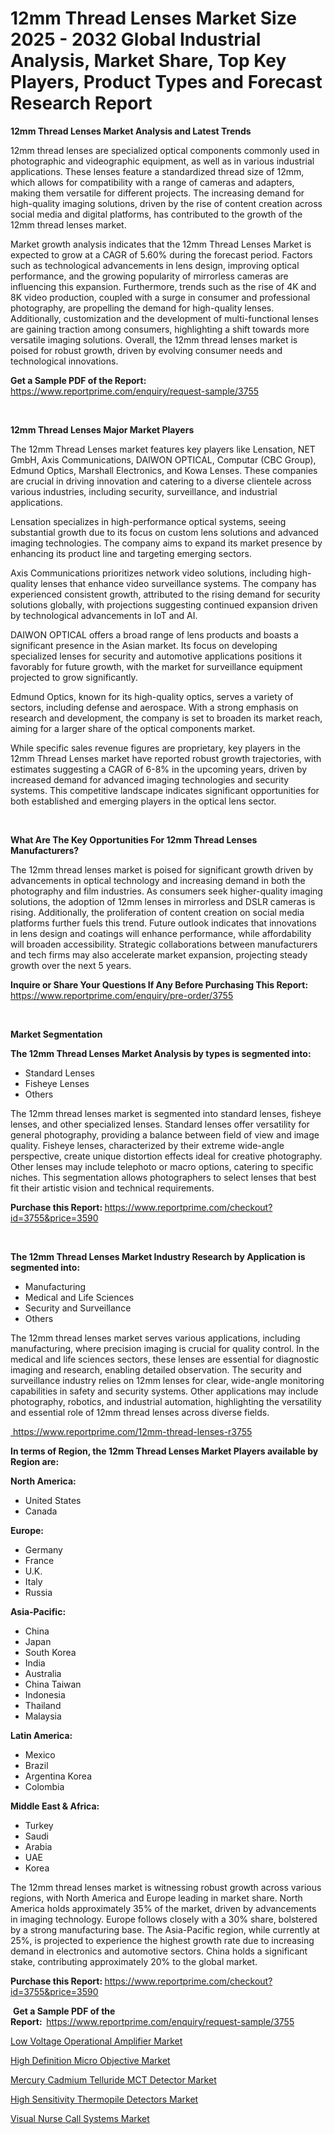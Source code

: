 <p><h1>12mm Thread Lenses Market Size 2025 - 2032 Global Industrial Analysis, Market Share, Top Key Players, Product Types and Forecast Research Report</h1></p><p><strong>12mm Thread Lenses Market Analysis and Latest Trends</strong></p>
<p><p>12mm thread lenses are specialized optical components commonly used in photographic and videographic equipment, as well as in various industrial applications. These lenses feature a standardized thread size of 12mm, which allows for compatibility with a range of cameras and adapters, making them versatile for different projects. The increasing demand for high-quality imaging solutions, driven by the rise of content creation across social media and digital platforms, has contributed to the growth of the 12mm thread lenses market.</p><p>Market growth analysis indicates that the 12mm Thread Lenses Market is expected to grow at a CAGR of 5.60% during the forecast period. Factors such as technological advancements in lens design, improving optical performance, and the growing popularity of mirrorless cameras are influencing this expansion. Furthermore, trends such as the rise of 4K and 8K video production, coupled with a surge in consumer and professional photography, are propelling the demand for high-quality lenses. Additionally, customization and the development of multi-functional lenses are gaining traction among consumers, highlighting a shift towards more versatile imaging solutions. Overall, the 12mm thread lenses market is poised for robust growth, driven by evolving consumer needs and technological innovations.</p></p>
<p><strong>Get a Sample PDF of the Report:&nbsp;</strong> <a href="https://www.reportprime.com/enquiry/request-sample/3755?utm_campaign=2137&utm_medium=2&utm_source=Github&utm_content=ia&utm_term=18032025&utm_id=12mm-thread-lenses">https://www.reportprime.com/enquiry/request-sample/3755</a></p>
<p>&nbsp;</p>
<p><strong>12mm Thread Lenses Major Market Players</strong></p>
<p><p>The 12mm Thread Lenses market features key players like Lensation, NET GmbH, Axis Communications, DAIWON OPTICAL, Computar (CBC Group), Edmund Optics, Marshall Electronics, and Kowa Lenses. These companies are crucial in driving innovation and catering to a diverse clientele across various industries, including security, surveillance, and industrial applications.</p><p>Lensation specializes in high-performance optical systems, seeing substantial growth due to its focus on custom lens solutions and advanced imaging technologies. The company aims to expand its market presence by enhancing its product line and targeting emerging sectors. </p><p>Axis Communications prioritizes network video solutions, including high-quality lenses that enhance video surveillance systems. The company has experienced consistent growth, attributed to the rising demand for security solutions globally, with projections suggesting continued expansion driven by technological advancements in IoT and AI.</p><p>DAIWON OPTICAL offers a broad range of lens products and boasts a significant presence in the Asian market. Its focus on developing specialized lenses for security and automotive applications positions it favorably for future growth, with the market for surveillance equipment projected to grow significantly.</p><p>Edmund Optics, known for its high-quality optics, serves a variety of sectors, including defense and aerospace. With a strong emphasis on research and development, the company is set to broaden its market reach, aiming for a larger share of the optical components market.</p><p>While specific sales revenue figures are proprietary, key players in the 12mm Thread Lenses market have reported robust growth trajectories, with estimates suggesting a CAGR of 6-8% in the upcoming years, driven by increased demand for advanced imaging technologies and security systems. This competitive landscape indicates significant opportunities for both established and emerging players in the optical lens sector.</p></p>
<p>&nbsp;</p>
<p><strong>What Are The Key Opportunities For 12mm Thread Lenses Manufacturers?</strong></p>
<p><p>The 12mm thread lenses market is poised for significant growth driven by advancements in optical technology and increasing demand in both the photography and film industries. As consumers seek higher-quality imaging solutions, the adoption of 12mm lenses in mirrorless and DSLR cameras is rising. Additionally, the proliferation of content creation on social media platforms further fuels this trend. Future outlook indicates that innovations in lens design and coatings will enhance performance, while affordability will broaden accessibility. Strategic collaborations between manufacturers and tech firms may also accelerate market expansion, projecting steady growth over the next 5 years.</p></p>
<p><strong>Inquire or Share Your Questions If Any Before Purchasing This Report:</strong> <a href="https://www.reportprime.com/enquiry/pre-order/3755?utm_campaign=2137&utm_medium=2&utm_source=Github&utm_content=ia&utm_term=18032025&utm_id=12mm-thread-lenses">https://www.reportprime.com/enquiry/pre-order/3755</a></p>
<p>&nbsp;</p>
<p><strong>Market Segmentation</strong></p>
<p><strong>The 12mm Thread Lenses Market Analysis by types is segmented into:</strong></p>
<p><ul><li>Standard Lenses</li><li>Fisheye Lenses</li><li>Others</li></ul></p>
<p><p>The 12mm thread lenses market is segmented into standard lenses, fisheye lenses, and other specialized lenses. Standard lenses offer versatility for general photography, providing a balance between field of view and image quality. Fisheye lenses, characterized by their extreme wide-angle perspective, create unique distortion effects ideal for creative photography. Other lenses may include telephoto or macro options, catering to specific niches. This segmentation allows photographers to select lenses that best fit their artistic vision and technical requirements.</p></p>
<p><strong>Purchase this Report:&nbsp;</strong><a href="https://www.reportprime.com/checkout?id=3755&price=3590&utm_campaign=2137&utm_medium=2&utm_source=Github&utm_content=ia&utm_term=18032025&utm_id=12mm-thread-lenses">https://www.reportprime.com/checkout?id=3755&price=3590</a></p>
<p>&nbsp;</p>
<p><strong>The 12mm Thread Lenses Market Industry Research by Application is segmented into:</strong></p>
<p><ul><li>Manufacturing</li><li>Medical and Life Sciences</li><li>Security and Surveillance</li><li>Others</li></ul></p>
<p><p>The 12mm thread lenses market serves various applications, including manufacturing, where precision imaging is crucial for quality control. In the medical and life sciences sectors, these lenses are essential for diagnostic imaging and research, enabling detailed observation. The security and surveillance industry relies on 12mm lenses for clear, wide-angle monitoring capabilities in safety and security systems. Other applications may include photography, robotics, and industrial automation, highlighting the versatility and essential role of 12mm thread lenses across diverse fields.</p></p>
<p><a href="https://www.reportprime.com/12mm-thread-lenses-r3755?utm_campaign=2137&utm_medium=2&utm_source=Github&utm_content=ia&utm_term=18032025&utm_id=12mm-thread-lenses">&nbsp;https://www.reportprime.com/12mm-thread-lenses-r3755</a></p>
<p><strong>In terms of Region, the 12mm Thread Lenses Market Players available by Region are:</strong></p>
<p>
    <p> <strong> North America: </strong>
        <ul>
            <li>United States</li>
            <li>Canada</li>
        </ul>
        </p> 
    <p> <strong> Europe: </strong>
        <ul>
            <li>Germany</li>
            <li>France</li>
            <li>U.K.</li>
            <li>Italy</li>
            <li>Russia</li>
        </ul>
        </p> 
    <p> <strong> Asia-Pacific: </strong>
        <ul>
            <li>China</li>
            <li>Japan</li>
            <li>South Korea</li>
            <li>India</li>
            <li>Australia</li>
            <li>China Taiwan</li>
            <li>Indonesia</li>
            <li>Thailand</li>
            <li>Malaysia</li>
        </ul>
        </p> 
    <p> <strong> Latin America: </strong>
        <ul>
            <li>Mexico</li>
            <li>Brazil</li>
            <li>Argentina Korea</li>
            <li>Colombia</li>
        </ul>
        </p> 
    <p> <strong> Middle East & Africa: </strong>
        <ul>
            <li>Turkey</li>
            <li>Saudi</li>
            <li>Arabia</li>
            <li>UAE</li>
            <li>Korea</li>
        </ul>
    </p>
    </p>
<p><p>The 12mm thread lenses market is witnessing robust growth across various regions, with North America and Europe leading in market share. North America holds approximately 35% of the market, driven by advancements in imaging technology. Europe follows closely with a 30% share, bolstered by a strong manufacturing base. The Asia-Pacific region, while currently at 25%, is projected to experience the highest growth rate due to increasing demand in electronics and automotive sectors. China holds a significant stake, contributing approximately 20% to the global market.</p></p>
<p><strong>Purchase this Report: </strong><a href="https://www.reportprime.com/checkout?id=3755&price=3590&utm_campaign=2137&utm_medium=2&utm_source=Github&utm_content=ia&utm_term=18032025&utm_id=12mm-thread-lenses">https://www.reportprime.com/checkout?id=3755&price=3590</a></p>
<p>&nbsp;<strong>Get a Sample PDF of the Report:&nbsp;&nbsp;</strong><a href="https://www.reportprime.com/enquiry/request-sample/3755?utm_campaign=2137&utm_medium=2&utm_source=Github&utm_content=ia&utm_term=18032025&utm_id=12mm-thread-lenses">https://www.reportprime.com/enquiry/request-sample/3755</a></p>
<p><strong></strong></p>
<p><p><a href="https://github.com/omduthkevork/Market-Research-Report-List-1/blob/main/low-voltage-operational-amplifier-market.md?utm_campaign=2137&utm_medium=2&utm_source=Github&utm_content=ia&utm_term=18032025&utm_id=12mm-thread-lenses">Low Voltage Operational Amplifier Market</a></p><p><a href="https://github.com/cherrivacius/Market-Research-Report-List-1/blob/main/high-definition-micro-objective-market.md?utm_campaign=2137&utm_medium=2&utm_source=Github&utm_content=ia&utm_term=18032025&utm_id=12mm-thread-lenses">High Definition Micro Objective Market</a></p><p><a href="https://github.com/rakowpleetj1/Market-Research-Report-List-1/blob/main/mercury-cadmium-telluride-mct-detector-market.md?utm_campaign=2137&utm_medium=2&utm_source=Github&utm_content=ia&utm_term=18032025&utm_id=12mm-thread-lenses">Mercury Cadmium Telluride MCT Detector Market</a></p><p><a href="https://github.com/mcveathuane2/Market-Research-Report-List-1/blob/main/high-sensitivity-thermopile-detectors-market.md?utm_campaign=2137&utm_medium=2&utm_source=Github&utm_content=ia&utm_term=18032025&utm_id=12mm-thread-lenses">High Sensitivity Thermopile Detectors Market</a></p><p><a href="https://github.com/akramisabtu/Market-Research-Report-List-1/blob/main/visual-nurse-call-systems-market.md?utm_campaign=2137&utm_medium=2&utm_source=Github&utm_content=ia&utm_term=18032025&utm_id=12mm-thread-lenses">Visual Nurse Call Systems Market</a></p></p>